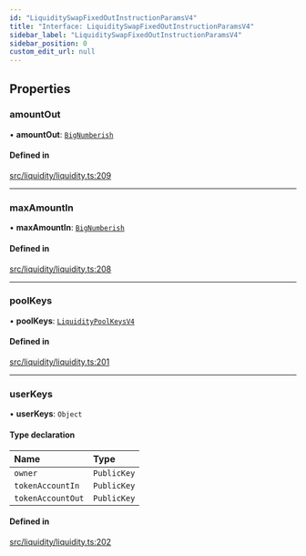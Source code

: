 ```yaml
---
id: "LiquiditySwapFixedOutInstructionParamsV4"
title: "Interface: LiquiditySwapFixedOutInstructionParamsV4"
sidebar_label: "LiquiditySwapFixedOutInstructionParamsV4"
sidebar_position: 0
custom_edit_url: null
---
```


## Properties

### amountOut

• **amountOut**: [`BigNumberish`](../modules.md#bignumberish)

#### Defined in

[src/liquidity/liquidity.ts:209](https://github.com/alpha-defi/raydium-sdk/blob/108ded9/src/liquidity/liquidity.ts#L209)

___

### maxAmountIn

• **maxAmountIn**: [`BigNumberish`](../modules.md#bignumberish)

#### Defined in

[src/liquidity/liquidity.ts:208](https://github.com/alpha-defi/raydium-sdk/blob/108ded9/src/liquidity/liquidity.ts#L208)

___

### poolKeys

• **poolKeys**: [`LiquidityPoolKeysV4`](../modules.md#liquiditypoolkeysv4)

#### Defined in

[src/liquidity/liquidity.ts:201](https://github.com/alpha-defi/raydium-sdk/blob/108ded9/src/liquidity/liquidity.ts#L201)

___

### userKeys

• **userKeys**: `Object`

#### Type declaration

| Name | Type |
| :------ | :------ |
| `owner` | `PublicKey` |
| `tokenAccountIn` | `PublicKey` |
| `tokenAccountOut` | `PublicKey` |

#### Defined in

[src/liquidity/liquidity.ts:202](https://github.com/alpha-defi/raydium-sdk/blob/108ded9/src/liquidity/liquidity.ts#L202)

